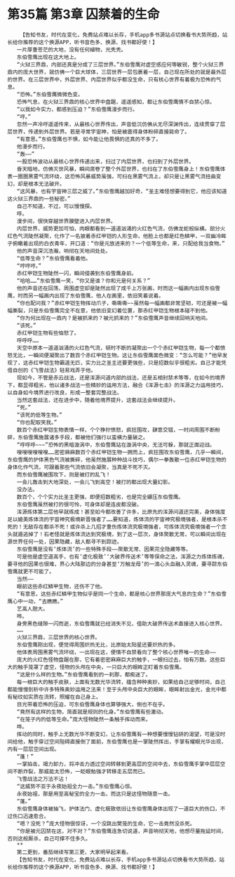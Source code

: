 # 第35篇 第3章 囚禁着的生命
        【告知书友，时代在变化，免费站点难以长存，手机app多书源站点切换看书大势所趋，站长给你推荐的这个换源APP，听书音色多、换源、找书都好使！】
       一片厚重苍茫的大地，没有任何植物，光秃秃。
       东伯雪鹰出现在这大地上。
       “火狱三界鼎，内部还真是分成了三层世界。”东伯雪鹰对虚空感应何等敏锐，整个火狱三界鼎内的庞大世界，就仿佛一个巨大球体，三层世界一层包裹着一层，自己现在所处的就是最外层的世界。在三层世界中，外层世界、内层世界似乎都没生命，只有核心世界有着极为恐怖的气息。
       “恐怖。”东伯雪鹰微微色变。
       恐怖气息，在火狱三界鼎的核心世界中盘踞，遥遥感知，都让东伯雪鹰情不自禁心惊。
       “以我如今实力，都感到压迫？”东伯雪鹰漫步而行。
       “哼。”
       忽然一声冷哼遥遥传来，从最核心世界传出，声音低沉仿佛从无尽深渊传出，连续贯穿了层层世界，传递到外层世界。若是寻常宇宙神，怕是被震得身体粉碎直接毙命了。
       “有意思。”东伯雪鹰也不惧，如今能让他畏惧的还真的不多了。
       他漫步而行。
       “轰——”
       一股恐怖波动从最核心世界传递出来，扫过了内层世界，也扫到了外层世界。
       昏天暗地，仿佛灭世风暴，瞬间席卷了整个外层世界，也扫在了东伯雪鹰身上！东伯雪鹰体表一圈圈黑雾气流环绕，这恐怖风暴威势虽强，可扫在黑雾气流上，却只是让黑雾气流扭曲变幻，却是根本无法破开。
       “这风暴，也有宇宙神三层之威了。”东伯雪鹰越加好奇，“圣主难怪想要得到它，他应该知道这火狱三界鼎的一些秘密。”
       自己不知道，不过，可以慢慢探。
       呼。
       漫步间，很快穿越世界膜壁进入内层世界。
       内层世界，威势更加可怕，肉眼都看到一道道汹涌的火红色气流，仿佛龙蛇般纵横。部分火红色气流陡然凝聚，化作了一名披着赤红甲铠的人形生命，他脸上也都是红色鳞甲，一双幽冷眸子俯瞰着出现的白衣青年，开口道：“你是元放进来的？一个低等生命，来，只配给我当食物。”
       他的声音深沉浩瀚，响彻在天地间处处。
       “低等生命？”东伯雪鹰看着他。
       “哼哼哼。”
       赤红甲铠生物陡然一闪，瞬间侵袭到东伯雪鹰身前。
       “哈哈……”东伯雪鹰一笑，“你又是谁？你和元是何关系？”
       他的声音还在回荡，周围虚空却是陡然出现了成千上万张画，时而这一幅画内出现东伯雪鹰，时而另一幅画内出现了东伯雪鹰，他人在画里，依旧笑着说着。
       “你也配问我？”赤红甲铠生物挥动爪子，嘶嘶嘶~~虽然每一幅画都非常坚韧，可还是被一幅幅撕裂，只是东伯雪鹰完全不在意，他依旧变幻着位置，那赤红甲铠生物根本碰不到他。
       “你为何出现在一鼎内？是被抓来的？被元抓来的？”东伯雪鹰声音继续回响天地间。
       “该死。”
       赤红甲铠生物有些恼怒了。
       呼呼呼……
       天空中原本一道道汹涌的火红色气流，顿时不断的凝聚出一个个赤红甲铠生物，每一个都愤怒无比，一瞬间便凝聚出了数百个赤红甲铠生物。这让东伯雪鹰面色微变：“怎么可能？”他早发现了，这赤红甲铠生物霸道无匹，实力比之圣主还要更强些，只是招数似乎很粗劣。自己才能凭借自创的《飞雪战法》轻易戏弄于他。
       现如今，不管是赤云战法，还是浑源问道内部的战法，还是五相封禁术等等，在如今的境界下，都显得粗劣，他以诸多战法一些精妙的运用方法，融合《浑源七击》的浑源之力运用技巧，以自身如今境界进行改良，形成一整套完整战法。
       当然这套战法，还在进步中，随着他境界提升，这套战法会继续提升。
       “死。”
       “该死的低等生物。”
       “你也配取笑我。”
       数百个赤红甲铠生物表情一样，个个狰狞愤怒，疯狂围攻，肆意交错，一时间周围不断粉碎，东伯雪鹰施展诸多手段，都被他们强行以蛮横力量破之。
       “呼呼呼~~~”恐怖的黑暗漩涡中，东伯雪鹰站在漩涡中央，无法可躲，那就正面迎战。
       嗖嗖嗖嗖嗖嗖……密密麻麻数百个赤红甲铠生物一拥而上，疯狂围攻东伯雪鹰，几乎一瞬间，东伯雪鹰的护体黑色气流被撕碎，他虽然施展种种战斗技巧，偶尔一拳轰散一位赤红甲铠生物的身体化作气流，可跟着那些气流依旧会凝聚，当真是不死不灭。
       而东伯雪鹰被围攻下，则是被打的乱飞！
       一会儿轰击到大地深处，一会儿飞到高空！被打的都出现大量幻影。
       没办法。
       数百个，个个实力比圣主更强，即便招数粗劣，也是完全碾压东伯雪鹰。
       东伯雪鹰虽然被打的很可怜，可身体却是连皮都没破。
       浑源炼体第二层他早就练成！甚至如今都改善了许多，比原先的浑源问道还完美，身体强度足以媲美炼体流的宇宙神究极境新晋强者了……要知道，炼体流的宇宙神究极境强者，是根本杀不死的！无敌存在都杀不死！或许杀上几招才重伤炼体流究极境强者，可炼体流究极境强者一个念头就遁逃掉了！石老怪就是炼体流达到究极境，到了这一层次，身体聚散无常，可以瞬间出现在源世界任何一处，因果隐藏，敌人都寻不到踪迹。
       东伯雪鹰是没有‘炼体流’的一些特殊手段——聚散无常、因果完全隐藏等等。
       可是他是虚空道高手，也有‘虚化极致’‘大破界传送术’等等保命之法，浑源之力炼体炼魂，要寻他的因果也很难，界心大陆那边的分身甚至‘万触龙母’的一滴心头血融入灵魂，要寻踪东伯雪鹰就更不可能了。
       当然——
       眼前这些赤红鳞甲生物，还伤不了他。
       “有意思，这些赤红鳞甲生物似乎是同一个生命，都是核心世界那庞大气息的生命？”东伯雪鹰心中一动，“去瞧瞧。”
       艺高人胆大。
       哗。
       身旁黑色缝隙一闪而逝，东伯雪鹰就已经消失不见，借助大破界传送术直接进入核心世界。
       ……
       火狱三界鼎，三层世界的核心世界。
       东伯雪鹰刚出现，便觉得周围炽热无比，比原始太阳星还要炽热的多。
       他体表周围黑雾气流环绕，一出现在这，便情不自禁看向了整个核心世界唯一的生命——
       庞大的火红色怪物盘踞在那，它有着密密麻麻巨大的触手，一眼扫过去，怕有万数。这些巨大的触手笼罩了虚空，怪物的头颅在中央，一只巨大的眼眸正盯着东伯雪鹰。
       “这是什么样的生物。”东伯雪鹰看到的一刹那，都痴迷了。
       每一根巨大的触手皮肤，上面有无数光华流转，蕴含种种奥妙，如果给自己足够时间，自己都能慢慢剖析中许多特殊奥妙运用之法来！至于头颅中央巨大的眼眸，眼眸射出金光，金光中都有秘纹如实质在流转，照耀在自己身上。
       目光带着恐怖的压迫，可东伯雪鹰身体也算够强大，倒也不在乎。
       “竟然有这样的生物，简直就是规则的化身。”东伯雪鹰有些激动。
       “在笼子内的低等生命。”庞大怪物陡然一条触手挥动而来。
       哗。
       挥动的同时，触手上无数光华不断变幻，让东伯雪鹰有一种想要慢慢钻研的渴望，可是没时间给他，触手穿过空间阻碍直接倒了面前，东伯雪鹰也是一掌陡然挥出，手掌有耀眼光华出现，内有一层层空间出现。
       “蓬！”
       一掌拍击，竭力卸力，将冲击力透过空间转移到更高层的空间中去，东伯雪鹰手掌中层层空间不断炸裂，那威能太恐怖，一眨眼勉强才转移走五层而已。
       飞雪战法之万法不沾！
       “这威势不亚于永夜始祖全力一击。”东伯雪鹰心惊。
       永夜始祖，那是用至高秘宝的全力一击。而这只是这怪物随意一击。
       “蓬。”
       东伯雪鹰身体被抽飞，护体法门、虚化极致依旧让东伯雪鹰身体出现了一道巨大的伤口，不过伤口迅速愈合。
       “嗯？没死？”庞大怪物很惊讶，一个没跳出樊笼的生命，它一击竟然没杀死。
       “你是被元囚禁在这，对不对？”东伯雪鹰连急切说道，声音响彻天地，他想尽量拖延时间，否则这般厮杀，自己可撑不住多久。
       **
       第二更到，番茄继续写第三更，大家明早起来看。
       【告知书友，时代在变化，免费站点难以长存，手机app多书源站点切换看书大势所趋，站长给你推荐的这个换源APP，听书音色多、换源、找书都好使！】